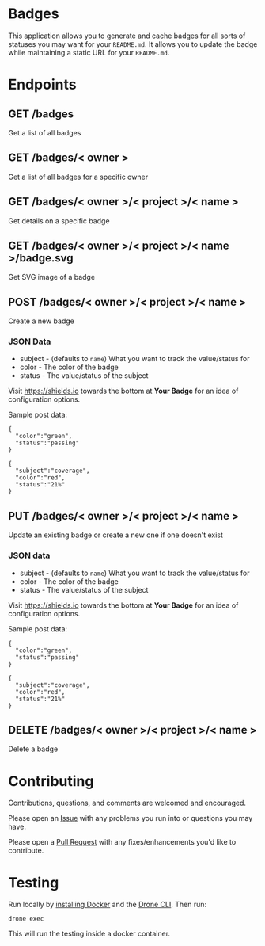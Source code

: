 # Badges
This application allows you to generate and cache badges for all sorts of statuses you may want for your `README.md`.  It allows you to update the badge while maintaining a static URL for your `README.md`.

# Endpoints

## GET /badges
Get a list of all badges

## GET /badges/< owner >
Get a list of all badges for a specific owner

## GET /badges/< owner >/< project >/< name >
Get details on a specific badge

## GET /badges/< owner >/< project >/< name >/badge.svg
Get SVG image of a badge

## POST /badges/< owner >/< project >/< name >
Create a new badge

### JSON Data
* subject - (defaults to `name`) What you want to track the value/status for
* color - The color of the badge
* status - The value/status of the subject

Visit https://shields.io towards the bottom at **Your Badge** for an idea of configuration options.

Sample post data:
```
{
  "color":"green",
  "status":"passing"
}

{
  "subject":"coverage",
  "color":"red",
  "status":"21%"
}
```

## PUT /badges/< owner >/< project >/< name >
Update an existing badge or create a new one if one doesn't exist

### JSON data
* subject - (defaults to `name`) What you want to track the value/status for
* color - The color of the badge
* status - The value/status of the subject

Visit https://shields.io towards the bottom at **Your Badge** for an idea of configuration options.

Sample post data:
```
{
  "color":"green",
  "status":"passing"
}

{
  "subject":"coverage",
  "color":"red",
  "status":"21%"
}
```

## DELETE /badges/< owner >/< project >/< name >
Delete a badge

# Contributing
Contributions, questions, and comments are welcomed and encouraged.

Please open an [Issue](https://github.com/jmccann/badges/issues/new) with any problems you run into or questions you may have.

Please open a [Pull Request](https://github.com/jmccann/badges/compare) with any fixes/enhancements you'd like to contribute.

# Testing
Run locally by [installing Docker](https://www.docker.com/products/overview#/install_the_platform) and the [Drone CLI](http://readme.drone.io/0.5/reference/cli/overview/).  Then run:

```
drone exec
```

This will run the testing inside a docker container.
